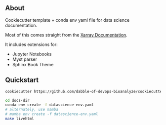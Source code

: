 ## About

Cookiecutter template + conda env yaml file for data science documentation.

Most of this comes straight from the [Xarray Documentation](https://docs.xarray.dev/en/stable/user-guide/index.html).

It includes extensions for:

* Jupyter Notebooks
* Myst parser
* Sphinx Book Theme

## Quickstart

```bash
cookiecutter https://github.com/dabble-of-devops-bioanalyze/cookiecutter-sphinx-datascience-docs
```


```bash
cd docs-dir
conda env create -f datascience-env.yaml
# alternately, use mamba
# mamba env create -f datascience-env.yaml
make livehtml
```
